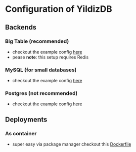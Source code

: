 # Configuration of YildizDB

## Backends 

### Big Table (recommended)

- checkout the example config [here](../config/bigtable.json)
- pease **note**: this setup requires Redis

### MySQL (for small databases)

- checkout the example config [here](../config/default.json)

### Postgres (not recommended)

- checkout the example config [here](../config/postgres.json)

## Deployments

### As container

- super easy via package manager checkout this [Dockerfile](../Dockerfile)
